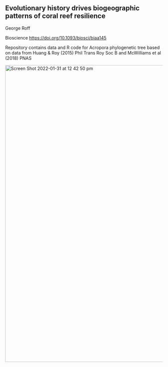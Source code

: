 ## Evolutionary history drives biogeographic patterns of coral reef resilience

George Roff

Bioscience https://doi.org/10.1093/biosci/biaa145

Repository contains data and R code for Acropora phylogenetic tree based on data from Huang & Roy (2015) Phil Trans Roy Soc B and McWilliams et al (2018) PNAS

<img width="950" alt="Screen Shot 2022-01-31 at 12 42 50 pm" src="https://user-images.githubusercontent.com/93563980/151732027-92eb4fc0-e392-40ea-b579-be6ea073d608.png">
